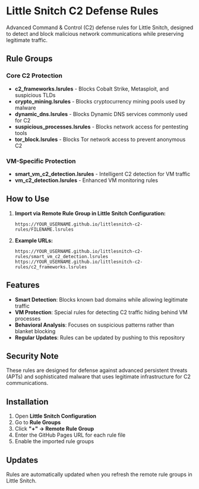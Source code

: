 # Little Snitch C2 Defense Rules

Advanced Command & Control (C2) defense rules for Little Snitch, designed to detect and block malicious network communications while preserving legitimate traffic.

## Rule Groups

### Core C2 Protection
- **c2_frameworks.lsrules** - Blocks Cobalt Strike, Metasploit, and suspicious TLDs
- **crypto_mining.lsrules** - Blocks cryptocurrency mining pools used by malware
- **dynamic_dns.lsrules** - Blocks Dynamic DNS services commonly used for C2
- **suspicious_processes.lsrules** - Blocks network access for pentesting tools
- **tor_block.lsrules** - Blocks Tor network access to prevent anonymous C2

### VM-Specific Protection
- **smart_vm_c2_detection.lsrules** - Intelligent C2 detection for VM traffic
- **vm_c2_detection.lsrules** - Enhanced VM monitoring rules

## How to Use

1. **Import via Remote Rule Group in Little Snitch Configuration:**
   ```
   https://YOUR_USERNAME.github.io/littlesnitch-c2-rules/FILENAME.lsrules
   ```

2. **Example URLs:**
   ```
   https://YOUR_USERNAME.github.io/littlesnitch-c2-rules/smart_vm_c2_detection.lsrules
   https://YOUR_USERNAME.github.io/littlesnitch-c2-rules/c2_frameworks.lsrules
   ```

## Features

- **Smart Detection**: Blocks known bad domains while allowing legitimate traffic
- **VM Protection**: Special rules for detecting C2 traffic hiding behind VM processes
- **Behavioral Analysis**: Focuses on suspicious patterns rather than blanket blocking
- **Regular Updates**: Rules can be updated by pushing to this repository

## Security Note

These rules are designed for defense against advanced persistent threats (APTs) and sophisticated malware that uses legitimate infrastructure for C2 communications.

## Installation

1. Open **Little Snitch Configuration**
2. Go to **Rule Groups**
3. Click **"+" → Remote Rule Group**
4. Enter the GitHub Pages URL for each rule file
5. Enable the imported rule groups

## Updates

Rules are automatically updated when you refresh the remote rule groups in Little Snitch.
